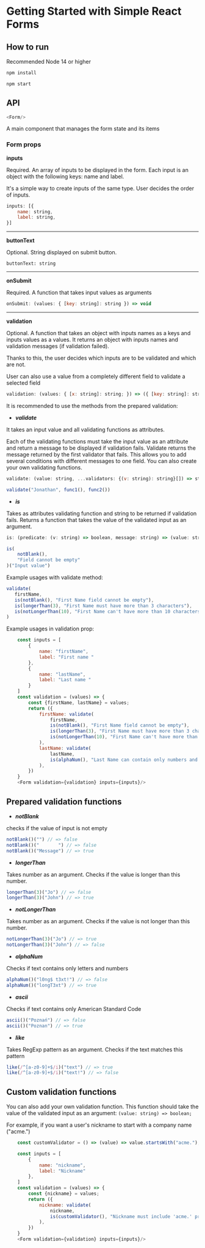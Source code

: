# Getting Started with Simple React Forms

## How to run

Recommended Node 14 or higher

```javascript
npm install

npm start
```
## API

```javascript
<Form/>
```
A main component that manages the form state and its items

### Form props

**inputs**

Required. An array of inputs to be displayed in the form. Each input is an object with the following keys: name and label.

It's a simple way to create inputs of the same type. User decides the order of inputs.

```javascript
inputs: [{
    name: string, 
    label: string,
}]
```
---

**buttonText**

Optional. String displayed on submit button.

`buttonText: string`

---

**onSubmit**

Required. A function that takes input values as arguments

```javascript
onSubmit: (values: { [key: string]: string }) => void
```

---

**validation**

Optional. A function that takes an object with inputs names as a keys and inputs values as a values. It returns an object with inputs names and validation messages (if validation failed).

Thanks to this, the user decides which inputs are to be validated and which are not.

User can also use a value from a completely different field to validate a selected field

```javascript
validation: (values: { [x: string]: string; }) => ({ [key: string]: string })
```

It is recommended to use the methods from the prepared validation:

- ***validate***

It takes an input value and all validating functions as attributes.

Each of the validating functions must take the input value as an attribute and return a message to be displayed if validation fails. Validate returns the message returned by the first validator that fails.
This allows you to add several conditions with different messages to one field. You can also create your own validating functions.

```javascript
validate: (value: string, ...validators: {(v: string): string}[]) => string
```

```javascript
validate("Jonathan", func1(), func2())
```

- ***is***

Takes as attributes validating function and string to be returned if validation fails. Returns a function that takes the value of the validated input as an argument.

```javascript
is: (predicate: (v: string) => boolean, message: string) => (value: string) => string
```

```javascript
is(
    notBlank(),
    "Field cannot be empty"
)("Input value")
```

Example usages with validate method:

```javascript
validate(
   firstName,
   is(notBlank(), "First Name field cannot be empty"),
   is(longerThan(3), "First Name must have more than 3 characters"),
   is(notLongerThan(10), "First Name can't have more than 10 characters")
)
```

Example usages in validation prop:

```javascript
    const inputs = [
        {
            name: "firstName",
            label: "First name "
        },
        {
            name: "lastName",
            label: "Last name "
        }
    ]
    const validation = (values) => {
        const {firstName, lastName} = values;
        return ({
            firstName: validate(
                firstName,
                is(notBlank(), "First Name field cannot be empty"),
                is(longerThan(3), "First Name must have more than 3 characters"),
                is(notLongerThan(10), "First Name can't have more than 10 characters")
            ),
            lastName: validate(
                lastName,
                is(alphaNum(), "Last Name can contain only numbers and letters")
            ),
        })
    }
    <Form validation={validation} inputs={inputs}/>
```

## Prepared validation functions

- ***notBlank***

checks if the value of input is not empty

```javascript
notBlank()("") // => false
notBlank()("       ") // => false
notBlank()("Message") // => true
```

- ***longerThan***

Takes number as an argument. 
Checks if the value is longer than this number.

```javascript
longerThan(3)("Jo") // => false
longerThan(3)("John") // => true
```

- ***notLongerThan***

Takes number as an argument.
Checks if the value is not longer than this number.

```javascript
notLongerThan(3)("Jo") // => true
notLongerThan(3)("John") // => false
```

- ***alphaNum***

Checks if text contains only letters and numbers

```javascript
alphaNum()("l0ng$ t3xt!") // => false
alphaNum()("longT3xt") // => true
```

- ***ascii***

Checks if text contains only American Standard Code

```javascript
ascii()("Poznań") // => false
ascii()("Poznan") // => true
```

- ***like***

Takes RegExp pattern as an argument.
Checks if the text matches this pattern

```javascript
like(/^[a-z0-9]+$/i)("text") // => true
like(/^[a-z0-9]+$/i)("text!") // => false
```

## Custom validation functions

You can also add your own validation function. This function should take the value of the validated input as an argument:
`(value: string) => boolean;`

For example, if you want a user's nickname to start with a company name ("acme.")

```javascript
    const customValidator = () => (value) => value.startsWith("acme.");

    const inputs = [
        {
            name: "nickname",
            label: "Nickname"
        },
    ]
    const validation = (values) => {
        const {nickname} = values;
        return ({
            nickname: validate(
                nickname,
                is(customValidator(), "Nickname must include 'acme.' prefix"),
            ),
        })
    }
    <Form validation={validation} inputs={inputs}/>
```

